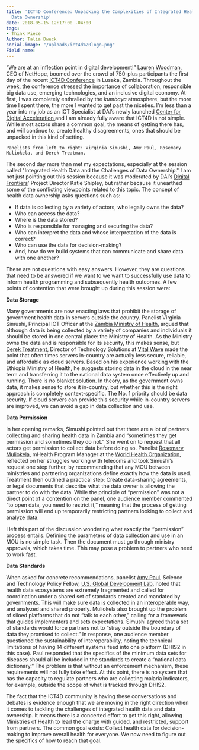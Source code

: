 ```yaml
---
title: 'ICT4D Conference: Unpacking the Complexities of Integrated Health Data and
  Data Ownership'
date: 2018-05-15 12:17:00 -04:00
tags:
- Think Piece
Author: Talia Dweck
social-image: "/uploads/ict4d%20logo.png"
Field name: 
---
```


“We are at an inflection point in digital development!” [Lauren Woodman](https://nethope.org/staff/lauren-woodman/), CEO of NetHope, boomed over the crowd of 750-plus participants the first day of the recent [ICT4D Conference](https://www.ict4dconference.org/) in Lusaka, Zambia. Throughout the week, the conference stressed the importance of collaboration, responsible big data use, emerging technologies, and an inclusive digital economy. At first, I was completely enthralled by the *kumbaya* atmosphere, but the more time I spent there, the more I wanted to get past the niceties. I’m less than a year into my job as an ICT Specialist at DAI’s newly launched [Center for Digital Acceleration ](https://www.dai.com/news/dai-launches-the-center-for-digital-acceleration)and I am already fully aware that ICT4D is not simple. While most actors share a common goal, the means of getting there has, and will continue to, create healthy disagreements, ones that should be unpacked in this kind of setting.

<!--more-->

`Panelists from left to right: Virginia Simushi, Amy Paul, Rosemary Muliokela, and Derek Treatman.`

The second day more than met my expectations, especially at the session called "Integrated Health Data and the Challenges of Data Ownership." I am not just pointing out this session because it was moderated by DAI’s [Digital Frontiers](https://www.dai.com/our-work/projects/worldwide-digital-frontiers-df)’ Project Director Katie Shipley, but rather because it unearthed some of the conflicting viewpoints related to this topic. The concept of health data ownership asks questions such as:

* If data is collecting by a variety of actors, who legally owns the data?
* Who can access the data?
* Where is the data stored?
* Who is responsible for managing and securing the data?
* Who can interpret the data and whose interpretation of the data is correct?
* Who can use the data for decision-making?
* And, how do we build systems that can communicate and share data with one another?

These are not questions with easy answers. However, they are questions that need to be answered if we want to we want to successfully use data to inform health programming and subsequently health outcomes. A few points of contention that were brought up during this session were:

**Data Storage**

Many governments are now enacting laws that prohibit the storage of government health data in servers outside the country. Panelist Virginia Simushi, Principal ICT Officer at the [Zambia Ministry of Health](http://www.moh.gov.zm/), argued that although data is being collected by a variety of companies and individuals it should be stored in one central place: the Ministry of Health. As the Ministry owns the data and is responsible for its security, this makes sense, but [Derek Treatment](http://vitalwave.com/team/derek-treatman/), Director of Technology Solutions at [Vital Wave](http://vitalwave.com/) made the point that often times servers in-country are actually less secure, reliable, and affordable as cloud servers. Based on his experience working with the Ethiopia Ministry of Health, he suggests storing data in the cloud in the near term and transferring it to the national data system once effectively up and running. There is no blanket solution. In theory, as the government owns data, it makes sense to store it in-country, but whether this is the right approach is completely context-specific. The No. 1 priority should be data security. If cloud servers can provide this security while in-country servers are improved, we can avoid a gap in data collection and use.

**Data Permission**

In her opening remarks, Simushi pointed out that there are a lot of partners collecting and sharing health data in Zambia and “sometimes they get permission and sometimes they do not.” She went on to request that all actors get permission to collect data before doing so. Panelist [Rosemary Muliokela](https://www.linkedin.com/in/rosemary-k-muliokela-59a0b317/), mHealth Program Manager at the [World Health Organization](http://www.who.int/), reflected on her struggles working with telecoms and took Simushi’s request one step further, by recommending that any MOU between ministries and partnering organizations define exactly how the data is used. Treatment then outlined a practical step: Create data-sharing agreements, or legal documents that describe what the data owner is allowing the partner to do with the data. While the principle of “permission” was not a direct point of a contention on the panel, one audience member commented “to open data, you need to restrict it,” meaning that the process of getting permission will end up temporarily restricting partners looking to collect and analyze data.

I left this part of the discussion wondering what exactly the “permission” process entails. Defining the parameters of data collection and use in an MOU is no simple task. Then the document must go through ministry approvals, which takes time. This may pose a problem to partners who need to work fast.

**Data Standards**

When asked for concrete recommendations, panelist [Amy Paul](https://www.linkedin.com/in/amy-paul-70276917/), Science and Technology Policy Fellow, [U.S. Global Development Lab](https://www.usaid.gov/GlobalDevLab/about), noted that health data ecosystems are extremely fragmented and called for coordination under a shared set of standards created and mandated by governments. This will make sure data is collected in an interoperable way, and analyzed and shared properly. Muliokela also brought up the problem of siloed platforms that do not “talk to each other,” calling for a framework that guides implementers and sets expectations. Simushi agreed that a set of standards would force partners not to “stray outside the boundary of data they promised to collect.” In response, one audience member questioned the sustainability of interoperability, noting the technical limitations of having 14 different systems feed into one platform (DHIS2 in this case). Paul responded that the specifics of the minimum data sets for diseases should all be included in the standards to create a “national data dictionary.” The problem is that without an enforcement mechanism, these requirements will not fully take effect. At this point, there is no system that has the capacity to regulate partners who are collecting malaria indicators, for example, outside the scope of what is tracked through DHIS2.

The fact that the ICT4D community is having these conversations and debates is evidence enough that we are moving in the right direction when it comes to tackling the challenges of integrated health data and data ownership. It means there is a concerted effort to get this right, allowing Ministries of Health to lead the charge with guided, and restricted, support from partners. The common goal exists: Collect health data for decision-making to improve overall health for everyone. We now need to figure out the specifics of how to reach that goal.
